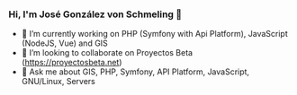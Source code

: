 ### Hi, I'm José González von Schmeling 👋

- 🔭 I’m currently working on PHP (Symfony with Api Platform), JavaScript (NodeJS, Vue) and GIS 
- 👯 I’m looking to collaborate on Proyectos Beta (https://proyectosbeta.net)
- 💬 Ask me about GIS, PHP, Symfony, API Platform, JavaScript, GNU/Linux, Servers
<!--
**josego85/josego85** is a ✨ _special_ ✨ repository because its `README.md` (this file) appears on your GitHub profile.

Here are some ideas to get you started:

- 🔭 I’m currently working on ...
- 🌱 I’m currently learning ...
- 👯 I’m looking to collaborate on ...
- 🤔 I’m looking for help with ...
- 💬 Ask me about ...
- 📫 How to reach me: ...
- 😄 Pronouns: ...
- ⚡ Fun fact: ...
-->

